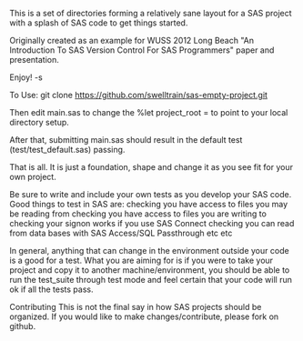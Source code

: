 This is a set of directories forming a relatively sane layout for a SAS project with
a splash of SAS code to get things started.

Originally created as an example for WUSS 2012 Long Beach 
"An Introduction To SAS Version Control For SAS Programmers" paper and presentation.

Enjoy! -s

To Use:
git clone https://github.com/swelltrain/sas-empty-project.git

Then edit main.sas to change the %let project_root = 
to point to your local directory setup.

After that, submitting main.sas should result in the default test (test/test_default.sas) passing.

That is all.  It is just a foundation, shape and change it as you see fit for your own project.

Be sure to write and include your own tests as you develop your SAS code.  Good things to test in SAS are:
checking you have access to files you may be reading from
checking you have access to files you are writing to
checking your signon works if you use SAS Connect
checking you can read from data bases with SAS Access/SQL Passthrough
etc etc

In general, anything that can change in the environment outside your code is a good for a test.  What you are aiming for is if you were to take your project and copy it to another machine/environment, you should be able to run the test_suite through test mode and feel certain that your code will run ok if all the tests pass.

Contributing
  This is not the final say in how SAS projects should be organized.  If you would like to make changes/contribute, please fork on github.
